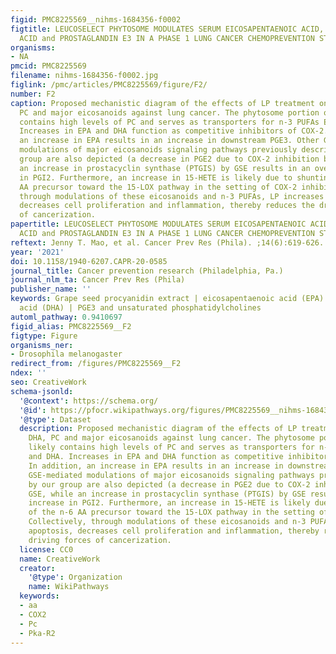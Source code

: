 ```yaml
---
figid: PMC8225569__nihms-1684356-f0002
figtitle: LEUCOSELECT PHYTOSOME MODULATES SERUM EICOSAPENTAENOIC ACID, DOCOSAHEXAENOIC
  ACID and PROSTAGLANDIN E3 IN A PHASE 1 LUNG CANCER CHEMOPREVENTION STUDY
organisms:
- NA
pmcid: PMC8225569
filename: nihms-1684356-f0002.jpg
figlink: /pmc/articles/PMC8225569/figure/F2/
number: F2
caption: Proposed mechanistic diagram of the effects of LP treatment on EPA, DHA,
  PC and major eicosanoids against lung cancer. The phytosome portion of LP likely
  contains high levels of PC and serves as transporters for n-3 PUFAs EPA and DHA.
  Increases in EPA and DHA function as competitive inhibitors of COX-2. In addition,
  an increase in EPA results in an increase in downstream PGE3. Other GSE-mediated
  modulations of major eicosanoids signaling pathways previously described by our
  group are also depicted (a decrease in PGE2 due to COX-2 inhibition by GSE, while
  an increase in prostacyclin synthase (PTGIS) by GSE results in an overall increase
  in PGI2. Furthermore, an increase in 15-HETE is likely due to shunting of the n-6
  AA precursor toward the 15-LOX pathway in the setting of COX-2 inhibition. Collectively,
  through modulations of these eicosanoids and n-3 PUFAs, LP increases apoptosis,
  decreases cell proliferation and inflammation, thereby reduces the driving forces
  of cancerization.
papertitle: LEUCOSELECT PHYTOSOME MODULATES SERUM EICOSAPENTAENOIC ACID, DOCOSAHEXAENOIC
  ACID and PROSTAGLANDIN E3 IN A PHASE 1 LUNG CANCER CHEMOPREVENTION STUDY.
reftext: Jenny T. Mao, et al. Cancer Prev Res (Phila). ;14(6):619-626.
year: '2021'
doi: 10.1158/1940-6207.CAPR-20-0585
journal_title: Cancer prevention research (Philadelphia, Pa.)
journal_nlm_ta: Cancer Prev Res (Phila)
publisher_name: ''
keywords: Grape seed procyanidin extract | eicosapentaenoic acid (EPA) | docosahexaenoic
  acid (DHA) | PGE3 and unsaturated phosphatidylcholines
automl_pathway: 0.9410697
figid_alias: PMC8225569__F2
figtype: Figure
organisms_ner:
- Drosophila melanogaster
redirect_from: /figures/PMC8225569__F2
ndex: ''
seo: CreativeWork
schema-jsonld:
  '@context': https://schema.org/
  '@id': https://pfocr.wikipathways.org/figures/PMC8225569__nihms-1684356-f0002.html
  '@type': Dataset
  description: Proposed mechanistic diagram of the effects of LP treatment on EPA,
    DHA, PC and major eicosanoids against lung cancer. The phytosome portion of LP
    likely contains high levels of PC and serves as transporters for n-3 PUFAs EPA
    and DHA. Increases in EPA and DHA function as competitive inhibitors of COX-2.
    In addition, an increase in EPA results in an increase in downstream PGE3. Other
    GSE-mediated modulations of major eicosanoids signaling pathways previously described
    by our group are also depicted (a decrease in PGE2 due to COX-2 inhibition by
    GSE, while an increase in prostacyclin synthase (PTGIS) by GSE results in an overall
    increase in PGI2. Furthermore, an increase in 15-HETE is likely due to shunting
    of the n-6 AA precursor toward the 15-LOX pathway in the setting of COX-2 inhibition.
    Collectively, through modulations of these eicosanoids and n-3 PUFAs, LP increases
    apoptosis, decreases cell proliferation and inflammation, thereby reduces the
    driving forces of cancerization.
  license: CC0
  name: CreativeWork
  creator:
    '@type': Organization
    name: WikiPathways
  keywords:
  - aa
  - COX2
  - Pc
  - Pka-R2
---
```

